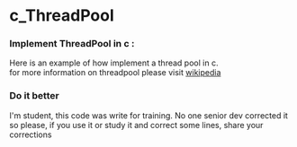 # c_ThreadPool
<h3>Implement ThreadPool in c :</h3>
<p>Here is an example of how implement a thread pool in c.</br>
for more information on threadpool please visit <a href="https://en.wikipedia.org/wiki/Thread_pool">wikipedia</a></p>

<h3>Do it better</h3>
<p>I'm student, this code was write for training. No one senior dev corrected it so please, if you use it or study it and correct some lines, share your corrections</p>
